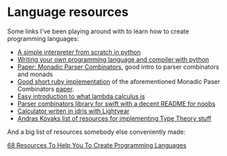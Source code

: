 # Language resources

Some links I've been playing around with to learn how to create programming languages:

- [A simple interpreter from scratch in python](http://www.jayconrod.com/posts/40/a-simple-interpreter-from-scratch-in-python-part-4)
- [Writing your own programming language and compiler with python](https://blog.usejournal.com/writing-your-own-programming-language-and-compiler-with-python-a468970ae6df)
- [Paper: Monadic Parser Combinators](http://www.cs.nott.ac.uk/~pszgmh/monparsing.pdf), good intro to parser combinators and monads
- [Good short ruby implementation](https://gist.github.com/zacharyvoase/271792) of the aforementioned Monadic Paser Combinators [paper](https://gist.github.com/zacharyvoase/271792).
- [Easy introduction to what lambda calculus is](https://palmstroem.blogspot.com/2012/05/lambda-calculus-for-absolute-dummies.html)
- [Parser combinators library for swift with a decent README for noobs](https://github.com/kareman/FootlessParser)
- [Calculator writen in idris with Lightyear](https://github.com/steshaw/idris-calc)
- [Andras Kovaks list of resources for implementing Type Theory stuff](https://math.stackexchange.com/a/3468022)


And a big list of resources somebody else conveniently made:

[68 Resources To Help You To Create Programming Languages](https://tomassetti.me/resources-create-programming-languages/)
